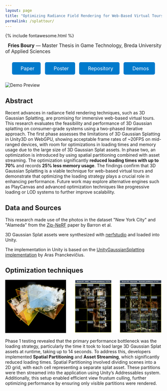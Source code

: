 ```yaml
---
layout: page
title: "Optimizing Radiance Field Rendering for Web-Based Virtual Tours: A Two-Phased Approach"
permalink: /splattour/
---
```

{% include fontawesome.html %}

<p style="margin-top: 0; font-size: 1.1em;">
  <strong>Fries Boury</strong> — Master Thesis in Game Technology, Breda University of Applied Sciences
</p>

<div style="text-align: center; margin: 20px 0;">
  <a href="https://www.researchgate.net/publication/392796834" target="blank" class="button"><i class="fas fa-file-pdf"></i> Paper</a>
  <a href="https://www.researchgate.net/publication/392200164" target="blank" class="button"><i class="fas fa-image"></i> Poster</a>
  <a href="https://github.com/DAE-FriesB/Unity_SplatTour" target="blank" class="button"><i class="fab fa-github"></i> Repository</a>
  <a href="https://friesboury.com" target="blank" class="button"><i class="fas fa-play-circle"></i> Demos</a>
</div>

<style>
.button {
  display: inline-block;
  padding: 10px 20px;
  margin: 5px;
  font-size: 16px;
  text-decoration: none;
  color: white;
  background-color: #007acc;
  border-radius: 5px;
  transition: background-color 0.3s ease;
}
.button:visited {
  color: white;
}
.button:visited:hover {
  color: #111;
}
.button:hover {
  background-color: #005f99;
}
.button i {
  margin-right: 8px;
}

</style>

![Demo Preview](/assets/Culling.gif)

## **Abstract**
Recent advances in radiance field rendering techniques, such as 3D Gaussian Splatting, are promising for immersive web-based virtual tours. This research evaluates the feasibility and performance of 3D Gaussian splatting on consumer-grade systems using a two-phased iterative approach. The first phase assesses the limitations of 3D Gaussian Splatting in Unity3D on WebGPU, showing acceptable frame rates of ~20FPS on mid-ranged devices, with room for optimizations in loading times and memory usage due to the large size of 3D Gaussian Splat assets. In phase two, an optimization is introduced by using spatial partitioning combined with asset streaming. The optimization significantly **reduced loading times with up to 70%** and records **25% less memory usage**. The findings confirm that 3D Gaussian Splatting is a viable technique for web-based virtual tours and demonstrate that optimizing the loading strategy plays a crucial role in enhancing performance. Future work may explore alternative engines such as PlayCanvas and advanced optimization techniques like progressive loading or LOD systems to further improve scalability.

## **Data and Sources**
This research made use of the  photos in the dataset "New York City" and "Alameda" from the [Zip-NeRF](https://jonbarron.info/zipnerf/) paper by Barron et al. 

3D Gaussian Splat assets were synthesized with [nerfstudio](https://docs.nerf.studio/) and loaded into Unity. 

The implementation in Unity is based on the [UnityGaussianSplatting implementation](https://github.com/aras-p/UnityGaussianSplatting) by Aras Pranckevičius.

## **Optimization techniques**

![Partitions](/assets/Partitions.png)

Phase 1 testing revealed that the primary performance bottleneck was the loading strategy, particularly the time it took to load large 3D Gaussian Splat assets at runtime, taking up to 14 seconds. To address this, developers implemented **Spatial Partitioning** and **Asset Streaming**, which significantly reduced loading times. Spatial Partitioning involved dividing scenes into a 2D grid, with each cell representing a separate splat asset. These partitions were then streamed into the application using Unity’s Addressables system. Additionally, this setup enabled efficient view frustum culling, further optimizing performance by ensuring only visible partitions were rendered.
